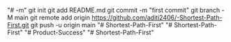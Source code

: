 "# -m"  git init git add README.md git commit -m "first commit" git branch -M main git remote add origin https://github.com/aditi2406/-Shortest-Path-First.git git push -u origin main
"# Shortest-Path-First" 
"# Shortest-Path-First"
"# Product-Success" 
"# Shortest-Path-First" 
